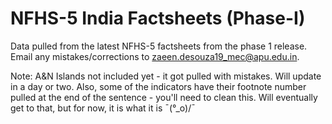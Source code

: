 # NFHS-5 India Factsheets (Phase-I)

Data pulled from the latest NFHS-5 factsheets from the phase 1 release. Email any mistakes/corrections to zaeen.desouza19_mec@apu.edu.in.

Note: A&N Islands not included yet - it got pulled with mistakes. Will update in a day or two. Also, some of the indicators have their footnote number pulled at the end of the sentence - you'll need to clean this. Will eventually get to that, but for now, it is what it is ¯\(°_o)/¯
